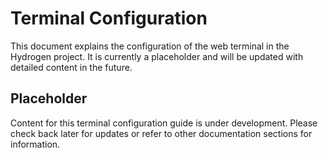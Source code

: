 # Terminal Configuration

This document explains the configuration of the web terminal in the Hydrogen project. It is currently a placeholder and will be updated with detailed content in the future.

## Placeholder

Content for this terminal configuration guide is under development. Please check back later for updates or refer to other documentation sections for information.
